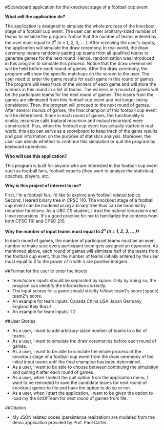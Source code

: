 #Scoreboard application for the knockout stage of a football cup event

**What will the application do?**

The application is designed to simulate the whole process of the knockout stage of a football cup event. The user can enter
arbitrary-sized number of teams to initialize the program. Notice that the number of teams entered by the user must 
equal to *2<sup>n</sup> (n = 1, 2, 3, ... )*. After receiving the user's inputs, the application will simulate the draw 
ceremony. In real world, the draw ceremony means randomly pairing up teams from all qualified teams to generate games 
for the next round. Hence, randomization was introduced in this program to simulate this process. Notice that the draw
ceremonies will be held before each round of games. After the draw ceremony, the program will show the specific 
matchups on the screen to the user. The user need to enter the game results for each game in this round of games. The 
program will keep track of the winners of each game and will store the winners in this round in a list of teams. The winners in a
round of games will be the participant teams for the next round of games. The losers from the games are eliminated from 
this football cup event and not longer being considered. Then, the program will proceed to the next round of games. After 
several rounds of games, the final champion of this football cup event will be determined. Since in each round of games, the 
functionality is similar, recursive calls (natural recursion and mutual recursion) were constructed. Plus, when the
football cup event has actually started in real world, this app can serve as a scoreboard to keep track of the game results
and goal information on the purpose of statistics analysis. Moreover, the user can decide whether to continue this
simulation or quit the program by keyboard operations.

**Who will use this application?**

This program is built for anyone who are interested in the football cup event such as football fans, football experts 
(they want to analyse the statistics), coaches, players, etc.

**Why is this project of interest to me?**

First, I'm a football fan. I'd like to explore any football related topics. Second, I leared
binary tree in CPSC 110. The knockout stage of a football cup event can be modeled using a binary tree thus can be 
handled by recursive functions. As a UBC CS student, I trust the natural recursions and I love recursions. It's a good 
practive for me to familiarize the contents from both CPSC 110 and CPSC 210.

**Why the number of input teams must equal to *2<sup>n</sup> (n = 1, 2, 3, ... )*?**

In each round of games, the number of participant teams must be an even number to make sure every participant team gets
assigned an opponent. As mentioned above, each round of games will eliminate half of the teams from the football 
cup event, thus the number of teams initially entered by the user must equal to 2 to the power of n with n are positive 
integers .

##Format for the user to enter the inputs
- team/score inputs should be separated by space. Only by doing so, the program can identify the information correctly.
- The input scores for a game should strictly follow: team1's score [space] team2's score.
- An example for team inputs: Canada China USA Japan Germany England Italy Brazil
- An example for team inputs: 1 2

##User Stories
- As a user, I want to add arbitrary-sized number of teams to a list of teams.
- As a user, I want to simulate the draw ceremonies before each round of games.
- As a user, I want to be able to simulate the whole process of the knockout stage of a football cup event from the
draw ceremony of the initial input teams until the final champion has been determined.
- As a user, I want to be able to choose between continuing the simulation and quiting it after each round of games.
- As a user, when I select the quit option from the application menu, I want to be reminded to save the candidate teams for next round of knockout games to file and have the option to do so or not.
- As a user, when I start the application, I want to be given the option to load my the listOfTeam for next round of
games from file.

##Citation
- My JSON related codes (persistence realization) are modeled from the demo application provided by Prof. Paul Carter.